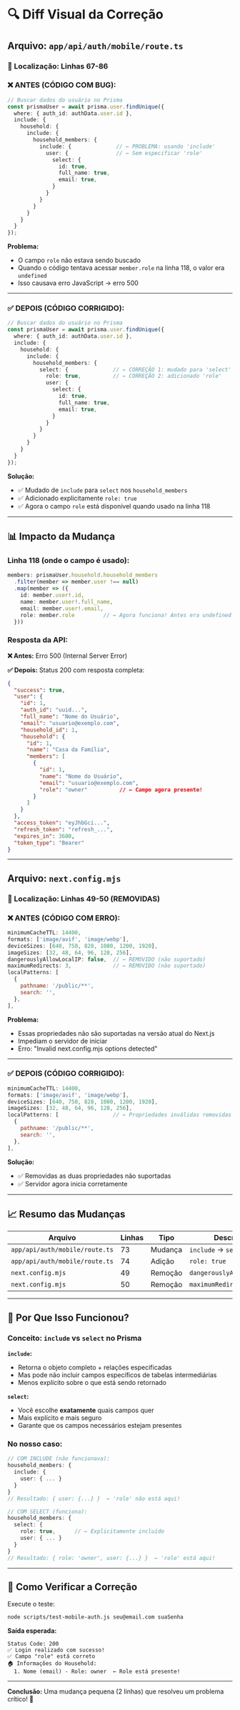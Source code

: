 # 🔍 Diff Visual da Correção

## Arquivo: `app/api/auth/mobile/route.ts`

### 📍 Localização: Linhas 67-86

### ❌ ANTES (CÓDIGO COM BUG):

```typescript
// Buscar dados do usuário no Prisma
const prismaUser = await prisma.user.findUnique({
  where: { auth_id: authData.user.id },
  include: {
    household: {
      include: {
        household_members: {
          include: {              // ← PROBLEMA: usando 'include'
            user: {               // ← Sem especificar 'role'
              select: {
                id: true,
                full_name: true,
                email: true,
              }
            }
          }
        }
      }
    }
  }
});
```

**Problema:** 
- O campo `role` não estava sendo buscado
- Quando o código tentava acessar `member.role` na linha 118, o valor era `undefined`
- Isso causava erro JavaScript → erro 500

---

### ✅ DEPOIS (CÓDIGO CORRIGIDO):

```typescript
// Buscar dados do usuário no Prisma
const prismaUser = await prisma.user.findUnique({
  where: { auth_id: authData.user.id },
  include: {
    household: {
      include: {
        household_members: {
          select: {              // ← CORREÇÃO 1: mudado para 'select'
            role: true,          // ← CORREÇÃO 2: adicionado 'role'
            user: {
              select: {
                id: true,
                full_name: true,
                email: true,
              }
            }
          }
        }
      }
    }
  }
});
```

**Solução:**
- ✅ Mudado de `include` para `select` nos `household_members`
- ✅ Adicionado explicitamente `role: true`
- ✅ Agora o campo `role` está disponível quando usado na linha 118

---

## 📊 Impacto da Mudança

### Linha 118 (onde o campo é usado):

```typescript
members: prismaUser.household.household_members
  .filter(member => member.user !== null)
  .map(member => ({
    id: member.user!.id,
    name: member.user!.full_name,
    email: member.user!.email,
    role: member.role         // ← Agora funciona! Antes era undefined
  }))
```

### Resposta da API:

**❌ Antes:** Erro 500 (Internal Server Error)

**✅ Depois:** Status 200 com resposta completa:
```json
{
  "success": true,
  "user": {
    "id": 1,
    "auth_id": "uuid...",
    "full_name": "Nome do Usuário",
    "email": "usuario@exemplo.com",
    "household_id": 1,
    "household": {
      "id": 1,
      "name": "Casa da Família",
      "members": [
        {
          "id": 1,
          "name": "Nome do Usuário",
          "email": "usuario@exemplo.com",
          "role": "owner"          // ← Campo agora presente!
        }
      ]
    }
  },
  "access_token": "eyJhbGci...",
  "refresh_token": "refresh_...",
  "expires_in": 3600,
  "token_type": "Bearer"
}
```

---

## Arquivo: `next.config.mjs`

### 📍 Localização: Linhas 49-50 (REMOVIDAS)

### ❌ ANTES (CÓDIGO COM ERRO):

```javascript
minimumCacheTTL: 14400,
formats: ['image/avif', 'image/webp'],
deviceSizes: [640, 750, 828, 1080, 1200, 1920],
imageSizes: [32, 48, 64, 96, 128, 256],
dangerouslyAllowLocalIP: false,  // ← REMOVIDO (não suportado)
maximumRedirects: 3,             // ← REMOVIDO (não suportado)
localPatterns: [
  {
    pathname: '/public/**',
    search: '',
  },
],
```

**Problema:**
- Essas propriedades não são suportadas na versão atual do Next.js
- Impediam o servidor de iniciar
- Erro: "Invalid next.config.mjs options detected"

---

### ✅ DEPOIS (CÓDIGO CORRIGIDO):

```javascript
minimumCacheTTL: 14400,
formats: ['image/avif', 'image/webp'],
deviceSizes: [640, 750, 828, 1080, 1200, 1920],
imageSizes: [32, 48, 64, 96, 128, 256],
localPatterns: [                 // ← Propriedades inválidas removidas
  {
    pathname: '/public/**',
    search: '',
  },
],
```

**Solução:**
- ✅ Removidas as duas propriedades não suportadas
- ✅ Servidor agora inicia corretamente

---

## 📈 Resumo das Mudanças

| Arquivo | Linhas | Tipo | Descrição |
|---------|--------|------|-----------|
| `app/api/auth/mobile/route.ts` | 73 | Mudança | `include` → `select` |
| `app/api/auth/mobile/route.ts` | 74 | Adição | `role: true` |
| `next.config.mjs` | 49 | Remoção | `dangerouslyAllowLocalIP` |
| `next.config.mjs` | 50 | Remoção | `maximumRedirects` |

---

## 🎯 Por Que Isso Funcionou?

### Conceito: `include` vs `select` no Prisma

**`include`:** 
- Retorna o objeto completo + relações especificadas
- Mas pode não incluir campos específicos de tabelas intermediárias
- Menos explícito sobre o que está sendo retornado

**`select`:**
- Você escolhe **exatamente** quais campos quer
- Mais explícito e mais seguro
- Garante que os campos necessários estejam presentes

### No nosso caso:

```typescript
// COM INCLUDE (não funcionava):
household_members: {
  include: {
    user: { ... }
  }
}
// Resultado: { user: {...} }  ← 'role' não está aqui!

// COM SELECT (funciona):
household_members: {
  select: {
    role: true,      // ← Explicitamente incluído
    user: { ... }
  }
}
// Resultado: { role: 'owner', user: {...} }  ← 'role' está aqui!
```

---

## 🧪 Como Verificar a Correção

Execute o teste:
```bash
node scripts/test-mobile-auth.js seu@email.com suaSenha
```

**Saída esperada:**
```
Status Code: 200
✅ Login realizado com sucesso!
✅ Campo "role" está correto
🏠 Informações do Household:
  1. Nome (email) - Role: owner  ← Role está presente!
```

---

**Conclusão:** Uma mudança pequena (2 linhas) que resolveu um problema crítico! 🎉

